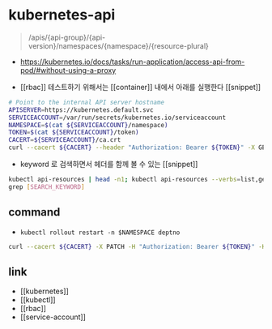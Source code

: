 # kubernetes-api

> /apis/{api-group}/{api-version}/namespaces/{namespace}/{resource-plural}

+ https://kubernetes.io/docs/tasks/run-application/access-api-from-pod/#without-using-a-proxy

- [[rbac]] 테스트하기 위해서는 [[container]] 내에서 아래를 실행한다 [[snippet]]
```sh 
# Point to the internal API server hostname
APISERVER=https://kubernetes.default.svc
SERVICEACCOUNT=/var/run/secrets/kubernetes.io/serviceaccount
NAMESPACE=$(cat ${SERVICEACCOUNT}/namespace)
TOKEN=$(cat ${SERVICEACCOUNT}/token)
CACERT=${SERVICEACCOUNT}/ca.crt
curl --cacert ${CACERT} --header "Authorization: Bearer ${TOKEN}" -X GET ${APISERVER}/api
```

- keyword 로 검색하면서 헤더를 함께 볼 수 있는 [[snippet]]
```sh 
kubectl api-resources | head -n1; kubectl api-resources --verbs=list,get,create,update,patch,delete | unique | sort \
grep [SEARCH_KEYWORD]
```

## command
- `kubectl rollout restart -n $NAMESPACE deptno`
```sh 
curl --cacert ${CACERT} -X PATCH -H "Authorization: Bearer ${TOKEN}" -H "Content-Type: application/strategic-merge-patch+json" --data "{\"spec\":{\"template\":{\"metadata\":{\"annotations\":{\"kubectl.kubernetes.io/restartedAt\":\"$(date '+%Y-%m-%dT%H:%M:%S%:z')\"}}}}}" ${APISERVER}/apis/apps/v1/namespaces/${NAMESPACE}/deployments/deptno
```

## link
- [[kubernetes]]
- [[kubectl]]
- [[rbac]]
- [[service-account]]
